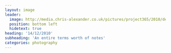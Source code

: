 ```yaml
---
layout: image
leader:
  image: http://media.chris-alexander.co.uk/pictures/project365/2010/dec/14/141210.jpg
  position: bottom left
  hidetext: true
heading: '14/12/2010'
subheading: 'An entire terms worth of notes'
categories: photography
---
```

